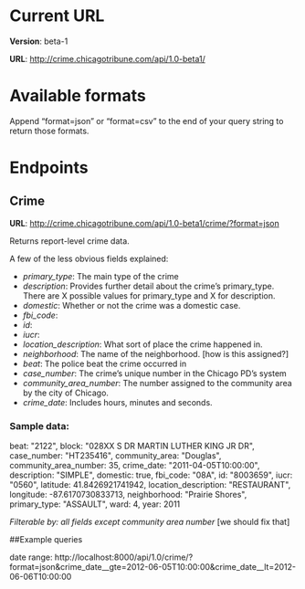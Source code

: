 # Current URL

**Version**: beta-1

**URL**: http://crime.chicagotribune.com/api/1.0-beta1/


# Available formats

Append “format=json” or “format=csv” to the end of your query string to return those formats.

# Endpoints

## Crime

**URL**: http://crime.chicagotribune.com/api/1.0-beta1/crime/?format=json

Returns report-level crime data.

A few of the less obvious fields explained:

* *primary_type*: The main type of the crime
* *description*: Provides further detail about the crime’s primary_type. There are X possible values for primary_type and X for description.
* *domestic*: Whether or not the crime was a domestic case.
* *fbi_code*:
* *id*:
* *iucr*:
* *location_description*: What sort of place the crime happened in.
* *neighborhood*: The name of the neighborhood. [how is this assigned?]
* *beat*: The police beat the crime occurred in
* *case_number*: The crime’s unique number in the Chicago PD’s system
* *community_area_number*: The number assigned to the community area by the city of Chicago.
* *crime_date*: Includes hours, minutes and seconds.

### Sample data:
beat: "2122",
block: "028XX S DR MARTIN LUTHER KING JR DR",
case_number: "HT235416",
community_area: "Douglas",
community_area_number: 35,
crime_date: "2011-04-05T10:00:00",
description: "SIMPLE",
domestic: true,
fbi_code: "08A",
id: "8003659",
iucr: "0560",
latitude: 41.8426921741942,
location_description: "RESTAURANT",
longitude: -87.6170730833713,
neighborhood: "Prairie Shores",
primary_type: "ASSAULT",
ward: 4,
year: 2011

*Filterable by: all fields except community area number* [we should fix that]

##Example queries

date range:
http://localhost:8000/api/1.0/crime/?format=json&crime_date__gte=2012-06-05T10:00:00&crime_date__lt=2012-06-06T10:00:00
